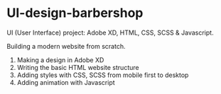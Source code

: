# UI-design-barbershop
UI (User Interface) project: Adobe XD, HTML, CSS, SCSS & Javascript.

Building a modern website from scratch.

1. Making a design in Adobe XD
2. Writing the basic HTML website structure 
3. Adding styles with CSS, SCSS from mobile first to desktop
4. Adding animation with Javascript
